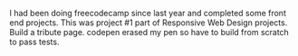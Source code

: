 I had been doing freecodecamp since last year and completed some front end projects.
This was project #1 part of Responsive Web Design projects.
Build a tribute page.
codepen erased my pen so have to build from scratch to pass tests.
